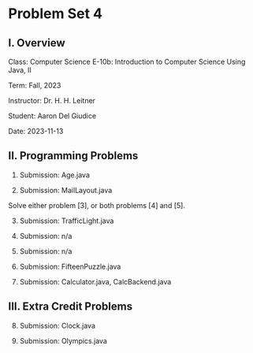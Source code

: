 # Problem Set 4

## I. Overview

Class:      Computer Science E-10b: Introduction to Computer Science Using Java, II

Term:       Fall, 2023

Instructor: Dr. H. H. Leitner

Student:    Aaron Del Giudice

Date:       2023-11-13

## II. Programming Problems

1. Submission: Age.java

2. Submission: MailLayout.java

Solve either problem [3], or both problems [4] and [5].

3. Submission: TrafficLight.java

4. Submission: n/a

5. Submission: n/a

6. Submission: FifteenPuzzle.java

7. Submission: Calculator.java, CalcBackend.java

## III. Extra Credit Problems

8. Submission: Clock.java

9. Submission: Olympics.java
